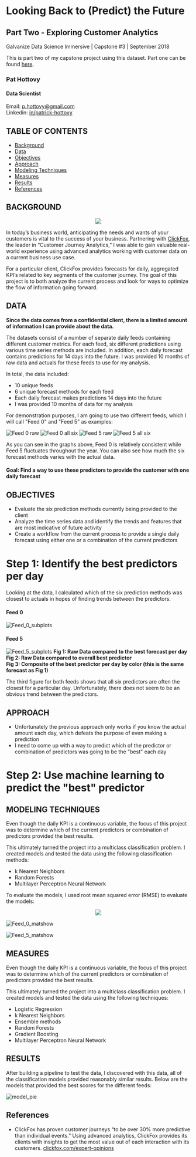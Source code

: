 # Looking Back to (Predict) the Future
## Part Two - Exploring Customer Analytics

Galvanize Data Science Immersive | Capstone #3 | September 2018

This is part two of my capstone project using this dataset. Part one can be found [here][1].

### Pat Hottovy
#### Data Scientist
Email: p.hottovy@gmail.com  
Linkedin: [in/patrick-hottovy](https://www.linkedin.com/in/patrick-hottovy/)


## TABLE OF CONTENTS
* [Background](#background)
* [Data](#data)
* [Objectives](#objectives)
* [Approach](#approach)
* [Modeling Techniques](#models)
* [Measures](#measures)
* [Results](#results)
* [References](#references)
<!-- * [About Me](#about-me) -->

<a id='background'></a>
## BACKGROUND

<p align="center">
  <img src="images/dual_logos.png">
</p>


In today’s business world, anticipating the needs and wants of your customers is vital to the success of your business. Partnering with [ClickFox][2], the leader in “Customer Journey Analytics,” I was able to gain valuable real-world experience using advanced analytics working with customer data on a current business use case.  

For a particular client, ClickFox provides forecasts for daily, aggregated KPI’s related to key segments of the customer journey. The goal of this project is to both analyze the current process and look for ways to optimize the flow of information going forward.



<a id='data'></a>
## DATA
**Since the data comes from a confidential client, there is a limited amount of information I can provide about the data.**

The datasets consist of a number of separate daily feeds containing different customer metrics. For each feed, six different predictions using various time series methods are included. In addition, each daily forecast contains predictions for 14 days into the future. I was provided 10 months of raw data and actuals for these feeds to use for my analysis.

In total, the data included:
* 10 unique feeds
* 6 unique forecast methods for each feed
* Each daily forecast makes predictions 14 days into the future
* I was provided 10 months of data for my analysis

For demonstration purposes, I am going to use two different feeds, which I will call "Feed 0" and "Feed 5" as examples:

![Feed 0 raw][4]
![Feed 0 all six][5]
![Feed 5 raw][6]
![Feed 5 all six][7]

As you can see in the graphs above, Feed 0 is relatively consistent while Feed 5 fluctuates throughout the year. You can also see how much the six forecast methods varies with the actual data.

#### Goal: Find a way to use these predictors to provide the customer with one daily forecast


<a id='objectives'></a>
## OBJECTIVES
* Evaluate the six prediction methods currently being provided to the client
* Analyze the time series data and identify the trends and features that are most indicative of future activity
* Create a workflow from the current process to provide a single daily forecast using either one or a combination of the current predictors

# Step 1: Identify the best predictors per day
Looking at the data, I calculated which of the six prediction methods was closest to actuals in hopes of finding trends between the predictors.

#### Feed 0
![Feed_0_subplots][8]

#### Feed 5
![Feed_5_subplots][9]
**Fig 1: Raw Data compared to the best forecast per day**  
**Fig 2: Raw Data compared to overall best predictor**  
**Fig 3: Composite of the best predictor per day by color (this is the same forecast as Fig 1)**


The third figure for both feeds shows that all six predictors are often the closest for a particular day. Unfortunately, there does not seem to be an obvious trend between the predictors.


<a id='approach'></a>
## APPROACH
* Unfortunately the previous approach only works if you know the actual amount each day, which defeats the purpose of even making a prediction
* I need to come up with a way to predict which of the predictor or combination of predictors was going to be the "best" each day

# Step 2: Use machine learning to predict the "best" predictor

<a id='models'></a>
## MODELING TECHNIQUES
Even though the daily KPI is a continuous variable, the focus of this project was to determine which of the current predictors or combination of predictors provided the best results.

This ultimately turned the project into a multiclass classification problem. I created models and tested the data using the following classification methods:
* k Nearest Neighbors
* Random Forests
* Multilayer Perceptron Neural Network

To evaluate the models, I used root mean squared error (RMSE) to evaluate the models:  
<p align="center">
  <img src="images/rmse.svg">
</p>
<!-- ![rmse][10] -->
<!-- $$ RMSE = \sqrt{\frac{1}{n}\sum_{i=1}^{n}(Y_i - \hat{Y}_i)^2}$$ -->

![Feed_0_matshow][11]

![Feed_5_matshow][12]



<a id='measures'></a>
## MEASURES
Even though the daily KPI is a continuous variable, the focus of this project was to determine which of the current predictors or combination of predictors provided the best results.

This ultimately turned the project into a multiclass classification problem. I created models and tested the data using the following techniques:
* Logistic Regression
* k Nearest Neighbors
* Ensemble methods
 * Random Forests
 * Gradient Boosting
* Multilayer Perceptron Neural Network


<a id='Results'></a>
## RESULTS
After building a pipeline to test the data, I discovered with this data, all of the classification models provided reasonably similar results. Below are the models that provided the best scores for the different feeds:

![model_pie][5]

<a id='references'></a>
## References
* ClickFox has proven customer journeys “to be over 30% more predictive than individual events.” Using advanced analytics, ClickFox provides its clients with insights to get the most value out of each interaction with its customers. [clickfox.com/expert-opinions](www.clickfox.com/expert-opinions)




[1]: https://github.com/phottovy/time_series_forecasting
[2]: https://www.clickfox.com
[3]: images/dual_logos.png
[4]: images/raw_data_f0_p1.svg
[5]: images/all_six_f0_p1.svg
[6]: images/raw_data_f5_p1.svg
[7]: images/all_six_f5_p1.svg
[8]: images/top_6_subplots_v2_f0_p1.svg
[9]: images/top_6_subplots_v2_f5_p1.svg
[10]: images/rmse.svg
[11]: images/top_6_matshow_f0_p1.svg
[12]: images/top_6_matshow_f5_p1.svg





[4]: images/git_data_example.svg
[5]: images/git_model_pie.svg
[3]: images/
[3]: images/
[3]: images/
